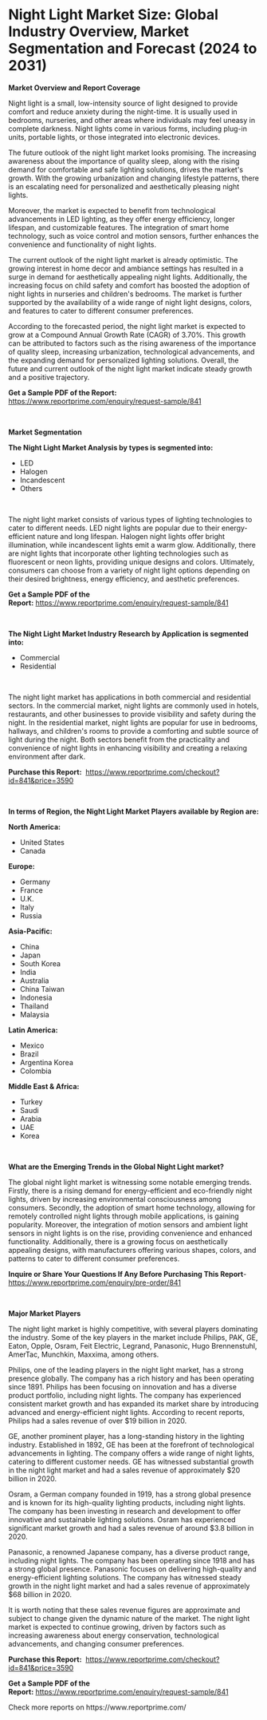 <p><h1>Night Light Market Size: Global Industry Overview, Market Segmentation and Forecast (2024 to 2031)</h1></p><p><strong>Market Overview and Report Coverage</strong></p>
<p><p>Night light is a small, low-intensity source of light designed to provide comfort and reduce anxiety during the night-time. It is usually used in bedrooms, nurseries, and other areas where individuals may feel uneasy in complete darkness. Night lights come in various forms, including plug-in units, portable lights, or those integrated into electronic devices.</p><p>The future outlook of the night light market looks promising. The increasing awareness about the importance of quality sleep, along with the rising demand for comfortable and safe lighting solutions, drives the market's growth. With the growing urbanization and changing lifestyle patterns, there is an escalating need for personalized and aesthetically pleasing night lights.</p><p>Moreover, the market is expected to benefit from technological advancements in LED lighting, as they offer energy efficiency, longer lifespan, and customizable features. The integration of smart home technology, such as voice control and motion sensors, further enhances the convenience and functionality of night lights.</p><p>The current outlook of the night light market is already optimistic. The growing interest in home decor and ambiance settings has resulted in a surge in demand for aesthetically appealing night lights. Additionally, the increasing focus on child safety and comfort has boosted the adoption of night lights in nurseries and children's bedrooms. The market is further supported by the availability of a wide range of night light designs, colors, and features to cater to different consumer preferences.</p><p>According to the forecasted period, the night light market is expected to grow at a Compound Annual Growth Rate (CAGR) of 3.70%. This growth can be attributed to factors such as the rising awareness of the importance of quality sleep, increasing urbanization, technological advancements, and the expanding demand for personalized lighting solutions. Overall, the future and current outlook of the night light market indicate steady growth and a positive trajectory.</p></p>
<p><strong>Get a Sample PDF of the Report:</strong> <a href="https://www.reportprime.com/enquiry/request-sample/841">https://www.reportprime.com/enquiry/request-sample/841</a></p>
<p>&nbsp;</p>
<p><strong>Market Segmentation</strong></p>
<p><strong>The Night Light Market Analysis by types is segmented into:</strong></p>
<p><ul><li>LED</li><li>Halogen</li><li>Incandescent</li><li>Others</li></ul></p>
<p>&nbsp;</p>
<p><p>The night light market consists of various types of lighting technologies to cater to different needs. LED night lights are popular due to their energy-efficient nature and long lifespan. Halogen night lights offer bright illumination, while incandescent lights emit a warm glow. Additionally, there are night lights that incorporate other lighting technologies such as fluorescent or neon lights, providing unique designs and colors. Ultimately, consumers can choose from a variety of night light options depending on their desired brightness, energy efficiency, and aesthetic preferences.</p></p>
<p><strong>Get a Sample PDF of the Report:</strong>&nbsp;<a href="https://www.reportprime.com/enquiry/request-sample/841">https://www.reportprime.com/enquiry/request-sample/841</a></p>
<p>&nbsp;</p>
<p><strong>The Night Light Market Industry Research by Application is segmented into:</strong></p>
<p><ul><li>Commercial</li><li>Residential</li></ul></p>
<p>&nbsp;</p>
<p><p>The night light market has applications in both commercial and residential sectors. In the commercial market, night lights are commonly used in hotels, restaurants, and other businesses to provide visibility and safety during the night. In the residential market, night lights are popular for use in bedrooms, hallways, and children's rooms to provide a comforting and subtle source of light during the night. Both sectors benefit from the practicality and convenience of night lights in enhancing visibility and creating a relaxing environment after dark.</p></p>
<p><strong>Purchase this Report:</strong>&nbsp; <a href="https://www.reportprime.com/checkout?id=841&price=3590">https://www.reportprime.com/checkout?id=841&price=3590</a></p>
<p>&nbsp;</p>
<p><strong>In terms of Region, the Night Light Market Players available by Region are:</strong></p>
<p>
    <p> <strong> North America: </strong>
        <ul>
            <li>United States</li>
            <li>Canada</li>
        </ul>
        </p> 
    <p> <strong> Europe: </strong>
        <ul>
            <li>Germany</li>
            <li>France</li>
            <li>U.K.</li>
            <li>Italy</li>
            <li>Russia</li>
        </ul>
        </p> 
    <p> <strong> Asia-Pacific: </strong>
        <ul>
            <li>China</li>
            <li>Japan</li>
            <li>South Korea</li>
            <li>India</li>
            <li>Australia</li>
            <li>China Taiwan</li>
            <li>Indonesia</li>
            <li>Thailand</li>
            <li>Malaysia</li>
        </ul>
        </p> 
    <p> <strong> Latin America: </strong>
        <ul>
            <li>Mexico</li>
            <li>Brazil</li>
            <li>Argentina Korea</li>
            <li>Colombia</li>
        </ul>
        </p> 
    <p> <strong> Middle East & Africa: </strong>
        <ul>
            <li>Turkey</li>
            <li>Saudi</li>
            <li>Arabia</li>
            <li>UAE</li>
            <li>Korea</li>
        </ul>
    </p>
    </p>
<p>&nbsp;</p>
<p><strong>What are the Emerging Trends in the Global Night Light market?</strong></p>
<p><p>The global night light market is witnessing some notable emerging trends. Firstly, there is a rising demand for energy-efficient and eco-friendly night lights, driven by increasing environmental consciousness among consumers. Secondly, the adoption of smart home technology, allowing for remotely controlled night lights through mobile applications, is gaining popularity. Moreover, the integration of motion sensors and ambient light sensors in night lights is on the rise, providing convenience and enhanced functionality. Additionally, there is a growing focus on aesthetically appealing designs, with manufacturers offering various shapes, colors, and patterns to cater to different consumer preferences.</p></p>
<p><strong>Inquire or Share Your Questions If Any Before Purchasing This Report</strong>- <a href="https://www.reportprime.com/enquiry/pre-order/841">https://www.reportprime.com/enquiry/pre-order/841</a></p>
<p>&nbsp;</p>
<p><strong>Major Market Players</strong></p>
<p><p>The night light market is highly competitive, with several players dominating the industry. Some of the key players in the market include Philips, PAK, GE, Eaton, Opple, Osram, Feit Electric, Legrand, Panasonic, Hugo Brennenstuhl, AmerTac, Munchkin, Maxxima, among others.</p><p>Philips, one of the leading players in the night light market, has a strong presence globally. The company has a rich history and has been operating since 1891. Philips has been focusing on innovation and has a diverse product portfolio, including night lights. The company has experienced consistent market growth and has expanded its market share by introducing advanced and energy-efficient night lights. According to recent reports, Philips had a sales revenue of over $19 billion in 2020.</p><p>GE, another prominent player, has a long-standing history in the lighting industry. Established in 1892, GE has been at the forefront of technological advancements in lighting. The company offers a wide range of night lights, catering to different customer needs. GE has witnessed substantial growth in the night light market and had a sales revenue of approximately $20 billion in 2020.</p><p>Osram, a German company founded in 1919, has a strong global presence and is known for its high-quality lighting products, including night lights. The company has been investing in research and development to offer innovative and sustainable lighting solutions. Osram has experienced significant market growth and had a sales revenue of around $3.8 billion in 2020.</p><p>Panasonic, a renowned Japanese company, has a diverse product range, including night lights. The company has been operating since 1918 and has a strong global presence. Panasonic focuses on delivering high-quality and energy-efficient lighting solutions. The company has witnessed steady growth in the night light market and had a sales revenue of approximately $68 billion in 2020.</p><p>It is worth noting that these sales revenue figures are approximate and subject to change given the dynamic nature of the market. The night light market is expected to continue growing, driven by factors such as increasing awareness about energy conservation, technological advancements, and changing consumer preferences.</p></p>
<p><strong>Purchase this Report:</strong>&nbsp;&nbsp;<a href="https://www.reportprime.com/checkout?id=841&price=3590">https://www.reportprime.com/checkout?id=841&price=3590</a></p>
<p></p>
<p><strong>Get a Sample PDF of the Report:</strong>&nbsp;<a href="https://www.reportprime.com/enquiry/request-sample/841">https://www.reportprime.com/enquiry/request-sample/841</a></p>
<p>Check more reports on https://www.reportprime.com/</p>